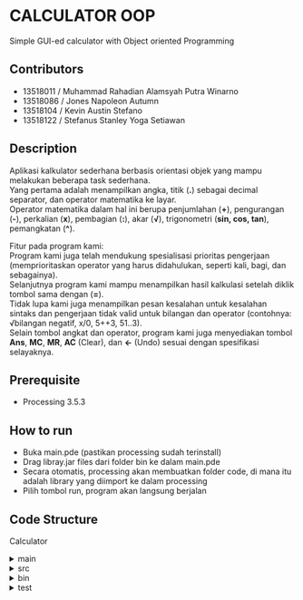 # CALCULATOR OOP
Simple GUI-ed calculator with Object oriented Programming

## Contributors
- 13518011	/ Muhammad Rahadian Alamsyah Putra Winarno
- 13518086	/ Jones Napoleon Autumn
- 13518104	/ Kevin Austin Stefano
- 13518122	/ Stefanus Stanley Yoga Setiawan

## Description
Aplikasi kalkulator sederhana berbasis orientasi objek yang mampu melakukan beberapa task sederhana.\
Yang pertama adalah menampilkan angka, titik (**.**) sebagai decimal separator, dan operator matematika ke layar.\
Operator matematika dalam hal ini berupa  penjumlahan (**+**), pengurangan (**-**), perkalian (**x**), pembagian (**:**), akar (**√**), trigonometri (**sin, cos, tan**), pemangkatan (**^**).

Fitur pada program kami:\
Program kami juga telah mendukung spesialisasi prioritas pengerjaan (memprioritaskan operator yang harus didahulukan, seperti kali, bagi, dan sebagainya).\
Selanjutnya program kami mampu menampilkan hasil kalkulasi setelah diklik tombol sama dengan (**=**).\
Tidak lupa kami juga menampilkan pesan kesalahan untuk kesalahan sintaks dan pengerjaan tidak valid untuk bilangan dan operator (contohnya: √bilangan negatif, x/0, 5++3, 51..3).\
Selain tombol angkat dan operator, program kami juga menyediakan tombol **Ans**, **MC**, **MR**, **AC** (Clear), dan **<-** (Undo)  sesuai dengan spesifikasi selayaknya.

## Prerequisite
- Processing 3.5.3

## How to run
- Buka main.pde (pastikan processing sudah terinstall)
- Drag libray.jar files dari folder bin ke dalam main.pde
- Secara otomatis, processing akan membuatkan folder code, di mana itu adalah library yang diimport ke dalam processing
- Pilih tombol run, program akan langsung berjalan

## Code Structure
Calculator
<details>
  <summary>main</summary>
  <ul>
    <li>main.pde</li>
    <li>calculator-logos.jpg</li>
  </ul>
</details>
<details>
  <summary>src</summary>
  <ul>
    <details>
      <summary>button</summary>
      <ul>
        <li><b>specialButton</b></li>
        <ul>
          <li>AnsButton.java</li>
          <li>ClearButton.java</li>
          <li>Equal.java</li>
          <li>MCButton.java</li>
          <li>MRButton.java</li>
          <li>SpecialButton.java</li>
          <li>UndoButton.java</li>
        </ul>
        <li>Button.java</li>
        <li>Number.java</li>
        <li>Operator.java</li>
      </ul>
    </details>
    <details>
      <summary>calculate</summary>
      <ul>
        <li>Calculate.java</li>
      </ul>
    </details>
    <details>
      <summary>checker</summary>
      <ul>
        <li>AnsAnsChecker.java</li>
        <li>CheckAll.java</li>
        <li>Checker.java</li>
        <li>DoubleDotChecker.java</li>
        <li>MinusMinusChecker.java</li>
        <li>NumberRootChecker.java</li>
        <li>OperatorOperatorChecker.java</li>
        <li>RootOperatorChecker.java</li>
        <li>TrigonomChecker.java</li>
      </ul>
    </details>
    <details>
      <summary>exception</summary>
      <ul>
        <li>AnsAnsException.java</li>
        <li>DivideByZeroException.java</li>
        <li>DoubleDotException.java</li>
        <li>EndOperandException.java</li>
        <li>NoAnsException.java</li>
        <li>NumberRootException.java</li>
        <li>OperatorOperatorException.java</li>
        <li>RootMinusException.java</li>
        <li>StartOperandException.java</li>
        <li>TrigonoOperatorException.java</li>
      </ul>
    </details>
    <details>
      <summary>expression</summary>
      <ul>
        <li>Expression.java</li>
        <li>TerminalExpression.java</li>
        <li><b>binary</b></li>
        <ul>
          <li>AddExpression.java</li>
          <li>BinaryExpression.java</li>
          <li>DivideExpression.java</li>
          <li>MultiplyExpression.java</li>
          <li>PowerExpression.java</li>
          <li>SubstractExpression.java</li>
        </ul>
        <li><b>unary</b></li>
        <ul>
          <li>CosExpression.java</li>
          <li>NegativeExpression.java</li>
          <li>RootExpression.java</li>
          <li>SinExpression.java</li>
          <li>TanExpression.java</li>
          <li>UnaryExpression.java</li>
        </ul>
      </ul>
    </details>
    <details>
      <summary>parser</summary>
      <ul>
        <li>Parser.java</li>
      </ul>
    </details>
    <details>
      <summary>screen</summary>
      <ul>
        <li>Screen.java</li>
      </ul>
    </details>
    <details>
      <summary>solver</summary>
      <ul>
        <li>AddSubSolver.java</li>
        <li>AnsSolver.java</li>
        <li>MultiDivSolver.java</li>
        <li>NegativeSolver.java</li>
        <li>PowSolver.java</li>
        <li>RootSolver.java</li>
        <li>Solver.java</li>
        <li>TrigonoSolver.java</li>
      </ul>
    </details>
  </ul>
</details>
<details>
  <summary>bin</summary>
</details>
<details>
  <summary>test</summary>
  <ul>
    <li><b>expression</b></li>
    <li><b>parser</b></li>
    <li><b>solver</b></li>
  </ul>  
</details>

